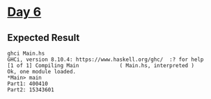 # [Day 6](https://adventofcode.com/2015/day/6)

## Expected Result

```console
ghci Main.hs 
GHCi, version 8.10.4: https://www.haskell.org/ghc/  :? for help
[1 of 1] Compiling Main             ( Main.hs, interpreted )
Ok, one module loaded.
*Main> main
Part1: 400410
Part2: 15343601
```